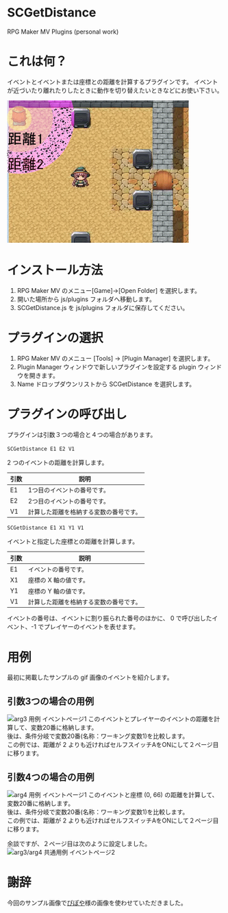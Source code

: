 # SCGetDistance
RPG Maker MV Plugins (personal work)

# これは何？
イベントとイベントまたは座標との距離を計算するプラグインです。
イベントが近づいたり離れたりしたときに動作を切り替えたいときなどにお使い下さい。

![arg3 サンプル画像](SCGetDistance_arg3_1.gif "arg3 example")

# インストール方法
1. RPG Maker MV のメニュー[Game]→[Open Folder] を選択します。
1. 開いた場所から js/plugins フォルダへ移動します。
1. SCGetDistance.js を js/plugins フォルダに保存してください。  

# プラグインの選択
1. RPG Maker MV のメニュー [Tools] → [Plugin Manager] を選択します。
1. Plugin Manager ウィンドウで新しいプラグインを設定する plugin ウィンドウを開きます。
1. Name ドロップダウンリストから SCGetDistance を選択します。

# プラグインの呼び出し
プラグインは引数３つの場合と４つの場合があります。

```SCGetDistance E1 E2 V1```

2 つのイベントの距離を計算します。

|引数|説明|
|---|----|
|E1|1つ目のイベントの番号です。|
|E2|2つ目のイベントの番号です。|
|V1|計算した距離を格納する変数の番号です。|

```SCGetDistance E1 X1 Y1 V1```

イベントと指定した座標との距離を計算します。

|引数|説明|
|---|----|
|E1|イベントの番号です。|
|X1|座標の X 軸の値です。|
|Y1|座標の Y 軸の値です。|
|V1|計算した距離を格納する変数の番号です。|

イベントの番号は、イベントに割り振られた番号のほかに、
0 で呼び出したイベント、-1 でプレイヤーのイベントを表せます。

# 用例
最初に掲載したサンプルの gif 画像のイベントを紹介します。

## 引数3つの場合の用例
![arg3 用例 イベントページ1](arg3-page1.png "arg3 event page 1")
このイベントとプレイヤーのイベントの距離を計算して、変数20番に格納します。  
後は、条件分岐で変数20番(名称：ワーキング変数1)を比較します。  
この例では、距離が 2 よりも近ければセルフスイッチAをONにして２ページ目に移ります。

## 引数4つの場合の用例
![arg4 用例 イベントページ1](arg4-page1.png "arg4 event page 1")
このイベントと座標 (0, 66) の距離を計算して、変数20番に格納します。  
後は、条件分岐で変数20番(名称：ワーキング変数1)を比較します。  
この例では、距離が 2 よりも近ければセルフスイッチAをONにして２ページ目に移ります。

余談ですが、２ページ目は次のように設定しました。
![arg3/arg4 共通用例 イベントページ2](page2.png "arg3/arg4 event page 2")

# 謝辞
今回のサンプル画像で[ぴぽや](http://piposozai.blog76.fc2.com/)様の画像を使わせていただきました。
